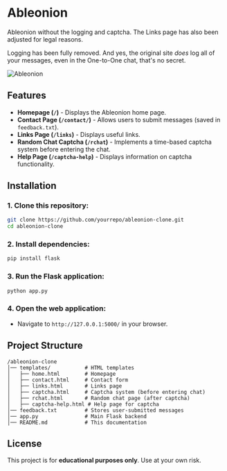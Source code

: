 # Ableonion
Ableonion without the logging and captcha.
The Links page has also been adjusted for legal reasons.

Logging has been fully removed.
And yes, the original site *does* log all of your messages, even in the One-to-One chat, that's no secret.

![Ableonion](https://i.ibb.co/8DZDBDYx/Ableonion.png)

## Features
- **Homepage (`/`)** - Displays the Ableonion home page.
- **Contact Page (`/contact/`)** - Allows users to submit messages (saved in `feedback.txt`).
- **Links Page (`/links`)** - Displays useful links.
- **Random Chat Captcha (`/rchat`)** - Implements a time-based captcha system before entering the chat.
- **Help Page (`/captcha-help`)** - Displays information on captcha functionality.

## Installation
### 1. Clone this repository:
```sh
git clone https://github.com/yourrepo/ableonion-clone.git
cd ableonion-clone
```

### 2. Install dependencies:
```sh
pip install flask
```

### 3. Run the Flask application:
```sh
python app.py
```

### 4. Open the web application:
- Navigate to `http://127.0.0.1:5000/` in your browser.

## Project Structure
```
/ableonion-clone
│── templates/           # HTML templates
│   ├── home.html        # Homepage
│   ├── contact.html     # Contact form
│   ├── links.html       # Links page
│   ├── captcha.html     # Captcha system (before entering chat)
│   ├── rchat.html       # Random chat page (after captcha)
│   ├── captcha-help.html # Help page for captcha
│── feedback.txt         # Stores user-submitted messages
│── app.py               # Main Flask backend
│── README.md            # This documentation
```

## License
This project is for **educational purposes only**. Use at your own risk.


